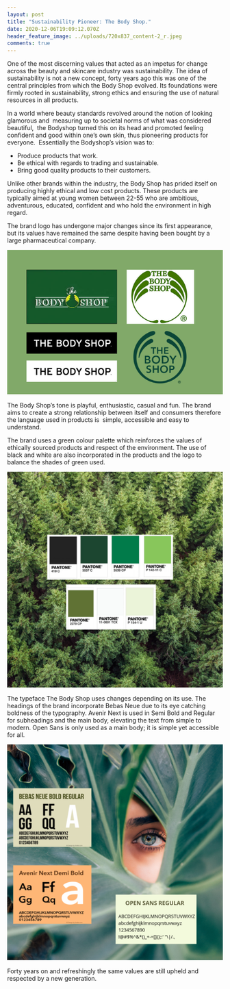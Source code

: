 ```yaml
---
layout: post
title: "Sustainability Pioneer: The Body Shop."
date: 2020-12-06T19:09:12.070Z
header_feature_image: ../uploads/720x837_content-2_r.jpeg
comments: true
---
```

One of the most discerning values that acted as an impetus for change across the beauty and skincare industry was sustainability. The idea of sustainability is not a new concept, forty years ago this was one of the central principles from which the Body Shop evolved. Its foundations were firmly rooted in sustainability, strong ethics and ensuring the use of natural resources in all products. 

In a world where beauty standards revolved around the notion of looking glamorous and  measuring up to societal norms of what was considered beautiful,  the Bodyshop turned this on its head and promoted feeling confident and good within one’s own skin, thus pioneering products for everyone.  Essentially the Bodyshop’s vision was to:

* Produce products that work.
* Be ethical with regards to trading and sustainable. 
* Bring good quality products to their customers.

Unlike other brands within the industry, the Body Shop has prided itself on producing highly ethical and low cost products. These products are typically aimed at young women between 22-55 who are ambitious, adventurous, educated, confident and who hold the environment in high regard.

The brand logo has undergone major changes since its first appearance, but its values have remained the same despite having been bought by a large pharmaceutical company.

![](../uploads/open-sans-2.png)

The Body Shop’s tone is playful, enthusiastic, casual and fun. The brand aims to create a strong relationship between itself and consumers therefore the language used in products is  simple, accessible and easy to understand. 

The brand uses a green colour palette which reinforces the values of ethically sourced products and respect of the environment. The use of black and white are also incorporated in the products and the logo to balance the shades of green used.

![](../uploads/untitled-design-18.png)

The typeface The Body Shop uses changes depending on its use. The headings of the brand incorporate Bebas Neue due to its eye catching boldness of the typography. Avenir Next is used in Semi Bold and Regular for subheadings and the main body, elevating the text from simple to modern. Open Sans is only used as a main body; it is simple yet accessible for all.

![](../uploads/open-sans.png)

Forty years on and refreshingly the same values are still upheld and respected by a new generation.